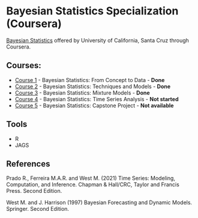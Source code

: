 # Bayesian Statistics Specialization (Coursera)

[Bayesian Statistics](https://www.coursera.org/specializations/bayesian-statistics) offered by University of California, Santa Cruz through Coursera.

## Courses:
* [Course 1](https://www.coursera.org/learn/bayesian-statistics) - Bayesian Statistics: From Concept to Data - **Done**
* [Course 2](https://www.coursera.org/learn/mcmc-bayesian-statistics) - Bayesian Statistics: Techniques and Models - **Done**
* [Course 3](https://www.coursera.org/learn/mixture-models) - Bayesian Statistics: Mixture Models - **Done**
* [Course 4](https://www.coursera.org/learn/bayesian-statistics-time-series-analysis) - Bayesian Statistics: Time Series Analysis - **Not started**
* [Course 5](https://www.coursera.org/learn/bayesian-statistics-capstone) - Bayesian Statistics: Capstone Project - **Not available**


## Tools
- R
- JAGS

## References
Prado R., Ferreira M.A.R. and West M. (2021) Time Series: Modeling, Computation, and Inference. Chapman & Hall/CRC, Taylor and Francis Press. Second Edition. 

West M. and J. Harrison (1997) Bayesian Forecasting and Dynamic Models. Springer. Second Edition. 

